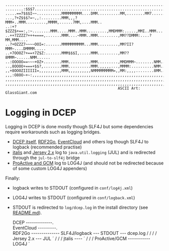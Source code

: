     ...........................................................................
    ........:$$$7..............................................................
    .....==7$$$I~~...........MMMMMMMMM....DMM..........MM,........MM7......MM..
    ...,?+Z$$$?=~,,:.........MMM,,,?MMM+..MMM.........,MMMM,......7MM,....MMM..
    ..:+?$ZZZ$+==:,:~........MMM.....MMM..MMM.........,MMDMMM:.....,MMI..MMM...
    ..++7ZZZZ?+++====,.......MMM....~MMM..MMM.........,MM??DMMM:....?MM,MMM....
    ..?+OZZZ7~~~~OOI=:.......MMMMMMMMMM...MMM.........,MM?II?MMM~....DMMMM.....
    ..+7OOOZ?+==+7Z$Z:.......MMM$$$I,.....MMM.........,MM??8MMM~......NMM......
    ..:OOOOO==~~~+OZ+........MMM..........MMM.........,MMDMMM~........NMM......
    ..,8OOOO+===+$$?,........MMM..........MMM.,,,,,...,MMMM:..........NMM......
    ,,+8OOOZIIIIII=,,,,,,,,,,MMM,,,,,,,,,,NMMMMMMMMM=,,MM:,,,,........8MM......
    ,,,:O8OO~+~:,,,,,,,,,,,,,,,,,,,,,,,,,,,,,,,,,,,,,,,,,,,,,,,,,,,,,,,,,,,,,,,
    ,,,,,,,,,,,,,,,,,,,,,,,,,,,,,,,,,,,,,,,,,,,,,,,,,,,,,,,,,,,,,,,,,,,,,,,,,,,
    ,,,,,,,,,,,,,,,,,,,,,,,,,,,,,,,,,,,,,,,,,,,,,,,,,,,,,,,,,,,,,,,,,,,,,,,,,,,
                                                      ASCII Art: GlassGiant.com

Logging in DCEP
===============
Logging in DCEP is done mostly though SLF4J but some dependencies require workarounds such as logging bridges.

* [DCEP itself](https://github.com/play-project/play-dcep/), [RDF2Go](http://semanticweb.org/wiki/RDF2Go), [EventCloud](https://bitbucket.org/eventcloud/eventcloud) and others log though SLF4J to logback (recommended practise)
* [jtalis](https://code.google.com/p/etalis/) and [Jersey 2.x](https://jersey.java.net/) log to `java.util.logging` (JUL) and is redirected through the `jul-to-slf4j` bridge
* [ProActive and GCM](http://proactive.activeeon.com) log to LOG4J (and should not be redirected because of some custom LOG4J appenders)

Finally:
* logback writes to STDOUT (configured in `conf/log4j.xml`)
* LOG4J writes to STDOUT (configured in `conf/logback.xml`)
* STDOUT is redirected to `log/dcep.log` in the install directory (see [README.md](README.md)).

    DCEP -------------.
	                   \
    EventCloud ---------. 
                         \
    RDF2Go -------------- SLF4J/logback --- STDOUT --- dcep.log
	                     /                 /
                        /                 /
    Jersey 2.x --- JUL ´                 /
                 /                      /
    jtalis ---- ´                      /
                                      /
                                     /
    ProActive/GCM ----------- LOG4J ´


